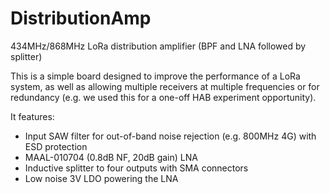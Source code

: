 # DistributionAmp
434MHz/868MHz LoRa distribution amplifier (BPF and LNA followed by splitter)

This is a simple board designed to improve the performance of a LoRa system, as well as allowing multiple
receivers at multiple frequencies or for redundancy (e.g. we used this for a one-off HAB experiment
opportunity).

It features:

 - Input SAW filter for out-of-band noise rejection (e.g. 800MHz 4G) with ESD protection
 - MAAL-010704 (0.8dB NF, 20dB gain) LNA
 - Inductive splitter to four outputs with SMA connectors
 - Low noise 3V LDO powering the LNA
